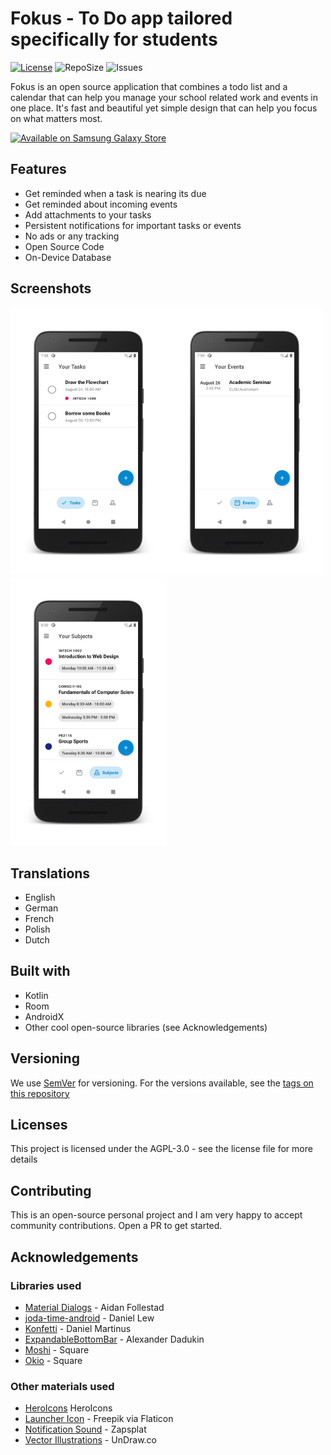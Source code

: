 # Fokus - To Do app tailored specifically for students
[![License](https://img.shields.io/github/license/reichsadmiral/fokus-android)](https://www.gnu.org/licenses/agpl-3.0.en.html)
![RepoSize](https://img.shields.io/github/repo-size/reichsadmiral/fokus-android)
![Issues](https://img.shields.io/github/issues/reichsadmiral/fokus-android)

Fokus is an open source application that combines a todo list and a calendar that can help you manage your school related work and events in one place. It's fast and beautiful yet simple design that can help you focus on what matters most.

<a href="https://galaxy.store/fokus"><img src="https://img.samsungapps.com/seller/images/badges/galaxyStore/png_big/GalaxyStore_English.png" width="30%" alt="Available on Samsung Galaxy Store" style="max-width: 100%; height: auto;"></a>

## Features
* Get reminded when a task is nearing its due
* Get reminded about incoming events
* Add attachments to your tasks
* Persistent notifications for important tasks or events
* No ads or any tracking
* Open Source Code
* On-Device Database

## Screenshots
<img src="art/1-tasks.png" width="250"><img src="art/2-events.png" width="250"><img src="art/3-tags.png" width="250">

## Translations
* English
* German
* French
* Polish
* Dutch

## Built with
* Kotlin
* Room
* AndroidX
* Other cool open-source libraries (see Acknowledgements)

## Versioning
We use [SemVer](http://www.semver.org) for versioning. For the versions available, see the [tags on this repository](https://github.com/isaiahcollins02/fokus/tags)

## Licenses
This project is licensed under the AGPL-3.0 - see the license file for more details

## Contributing
This is an open-source personal project and I am very happy to accept community contributions. Open a PR to get started.

## Acknowledgements

### Libraries used
* [Material Dialogs](https://github.com/afollestad/material-dialogs) - Aidan Follestad
* [joda-time-android](https://github.com/dlew/joda-time-android) - Daniel Lew
* [Konfetti](https://github.com/DanielMartinus/Konfetti) - Daniel Martinus
* [ExpandableBottomBar](https://github.com/st235/ExpandableBottomBar) - Alexander Dadukin
* [Moshi](https://github.com/square/moshi) - Square
* [Okio](https://github.com/square/okio) - Square

### Other materials used
* [HeroIcons](https://www.heroicons.dev) HeroIcons
* [Launcher Icon](https://www.flaticon.com/authors/freepik) - Freepik via Flaticon
* [Notification Sound](https://www.zapsplat.com/music/ui-alert-prompt-warm-wooden-mallet-style-notification-tone-generic-11/) - Zapsplat
* [Vector Illustrations](https://www.undraw.co) - UnDraw.co
